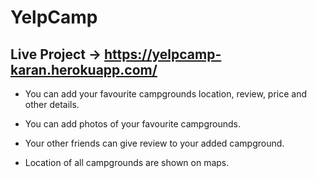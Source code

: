 # YelpCamp

## Live Project -> https://yelpcamp-karan.herokuapp.com/
 * You can add your favourite campgrounds location, review, price and other details.

* You can add photos of your favourite campgrounds.

* Your other friends can give review to your added campground.

* Location of all campgrounds are shown on maps.

